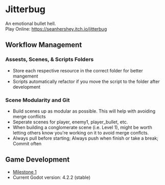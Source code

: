 # Jitterbug
An emotional bullet hell.  
Play Online: https://seanhershey.itch.io/jitterbug


## Workflow Management
### Assests, Scenes, & Scripts Folders
* Store each respective resource in the correct folder for better mangement
* Scripts automatically refactor if you move the script to the folder after development
### Scene Modularity and Git
* Build scenes up as modular as possible. This will help with avoiding merge conflicts
* Seperate scenes for player, enemy1, player_bullet, etc. 
* When building a conglomerate scene (i.e. Level 1), might be worth letting others know you're working on it to avoid merge conflcts. 
* Always pull before starting; Always push when finish or take a break; Commit often

## Game Development
* [Milestone 1](https://docs.google.com/document/d/1lS66-dnVOhgRXvSGJiySUQMUDx61sqR5ck4q3ShSbU0/edit?usp=sharing)
* Current Godot version: 4.2.2 (stable)
